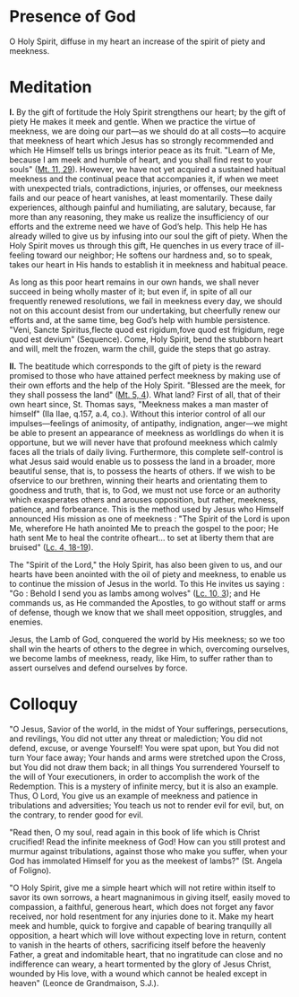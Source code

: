 # Presence of God

O Holy Spirit, diffuse in my heart an increase of the spirit of piety and meekness.

# Meditation

**I.** By the gift of fortitude the Holy Spirit strengthens our heart; by the gift of piety He makes it meek and gentle. When we practice the virtue of meekness, we are doing our part—as we should do at all costs—to acquire that meekness of heart which Jesus has so strongly recommended and which He Himself tells us brings interior peace as its fruit. "Learn of Me, because I am meek and humble of heart, and you shall find rest to your souls" ([Mt. 11, 29](https://vulgata.online/bible/Mt.11?ed=DR2&vfn=DR2.Mt.11.29:vs)). However, we have not yet acquired a sustained habitual meekness and the continual peace that accompanies it, if when we meet with unexpected trials, contradictions, injuries, or offenses, our meekness fails and our peace of heart vanishes, at least momentarily. These daily experiences, although painful and humiliating, are salutary, because, far more than any reasoning, they make us realize the insufficiency of our efforts and the extreme need we have of God’s help. This help He has already willed to give us by infusing into our soul the gift of piety. When the Holy Spirit moves us through this gift, He quenches in us every trace of ill-feeling toward our neighbor; He softens our hardness and, so to speak, takes our heart in His hands to establish it in meekness and habitual peace.

As long as this poor heart remains in our own hands, we shall never succeed in being wholly master of it; but even if, in spite of all our frequently renewed resolutions, we fail in meekness every day, we should not on this account desist from our undertaking, but cheerfully renew our efforts and, at the same time, beg God’s help with humble persistence. "Veni, Sancte Spiritus,flecte quod est rigidum,fove quod est frigidum, rege quod est devium" (Sequence). Come, Holy Spirit, bend the stubborn heart and will, melt the frozen, warm the chill, guide the steps that go astray.

**II.** The beatitude which corresponds to the gift of piety is the reward promised to those who have attained perfect meekness by making use of their own efforts and the help of the Holy Spirit. "Blessed are the meek, for they shall possess the land" ([Mt. 5, 4](https://vulgata.online/bible/Mt.5?ed=DR2&vfn=DR2.Mt.5.4:vs)). What land? First of all, that of their own heart since, St. Thomas says, "Meekness makes a man master of himself" (IIa IIae, q.157, a.4, co.). Without this interior control of all our impulses—feelings of animosity, of antipathy, indignation, anger—we might be able to present an appearance of meekness as worldlings do when it is opportune, but we will never have that profound meekness which calmly faces all the trials of daily living. Furthermore, this complete self-control is what Jesus said would enable us to possess the land in a broader, more beautiful sense, that is, to possess the hearts of others. If we wish to be ofservice to our brethren, winning their hearts and orientating them to goodness and truth, that is, to God, we must not use force or an authority which exasperates others and arouses opposition, but rather, meekness, patience, and forbearance. This is the method used by Jesus who Himself announced His mission as one of meekness : "The Spirit of the Lord is upon Me, wherefore He hath anointed Me to preach the gospel to the poor; He hath sent Me to heal the contrite ofheart... to set at liberty them that are bruised" ([Lc. 4, 18-19](https://vulgata.online/bible/Lc.4?ed=DR2&vfn=DR2.Lc.4.18-19:vs)).

The "Spirit of the Lord," the Holy Spirit, has also been given to us, and our hearts have been anointed with the oil of piety and meekness, to enable us to continue the mission of Jesus in the world. To this He invites us saying : "Go : Behold I send you as lambs among wolves" ([Lc. 10, 3](https://vulgata.online/bible/Lc.10?ed=DR2&vfn=DR2.Lc.10.3:vs)); and He commands us, as He commanded the Apostles, to go without staff or arms of defense, though we know that we shall meet opposition, struggles, and enemies.

Jesus, the Lamb of God, conquered the world by His meekness; so we too shall win the hearts of others to the degree in which, overcoming ourselves, we become lambs of meekness, ready, like Him, to suffer rather than to assert ourselves and defend ourselves by force.

# Colloquy

"O Jesus, Savior of the world, in the midst of Your sufferings, persecutions, and revilings, You did not utter any threat or malediction; You did not defend, excuse, or avenge Yourself! You were spat upon, but You did not turn Your face away; Your hands and arms were stretched upon the Cross, but You did not draw them back; in all things You surrendered Yourself to the will of Your executioners, in order to accomplish the work of the Redemption. This is a mystery of infinite mercy, but it is also an example. Thus, O Lord, You give us an example of meekness and patience in tribulations and adversities; You teach us not to render evil for evil, but, on the contrary, to render good for evil.

"Read then, O my soul, read again in this book of life which is Christ crucified! Read the infinite meekness of God! How can you still protest and murmur against tribulations, against those who make you suffer, when your God has immolated Himself for you as the meekest of lambs?" (St. Angela of Foligno).

"O Holy Spirit, give me a simple heart which will not retire within itself to savor its own sorrows, a heart magnanimous in giving itself, easily moved to compassion, a faithful, generous heart, which does not forget any favor received, nor hold resentment for any injuries done to it. Make my heart meek and humble, quick to forgive and capable of bearing tranquilly all opposition, a heart which will love without expecting love in return, content to vanish in the hearts of others, sacrificing itself before the heavenly Father, a great and indomitable heart, that no ingratitude can close and no indifference can weary, a heart tormented by the glory of Jesus Christ, wounded by His love, with a wound which cannot be healed except in heaven" (Leonce de Grandmaison, S.J.).
